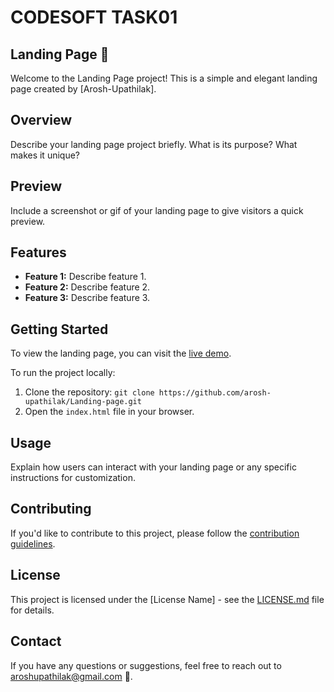 # CODESOFT TASK01 
## Landing Page 🚀

Welcome to the Landing Page project! This is a simple and elegant landing page created by [Arosh-Upathilak].

## Overview

Describe your landing page project briefly. What is its purpose? What makes it unique?

## Preview

Include a screenshot or gif of your landing page to give visitors a quick preview.

## Features

- **Feature 1:** Describe feature 1.
- **Feature 2:** Describe feature 2.
- **Feature 3:** Describe feature 3.

## Getting Started

To view the landing page, you can visit the [live demo](https://arosh-upathilak.github.io/Landing-page/).

To run the project locally:

1. Clone the repository: `git clone https://github.com/arosh-upathilak/Landing-page.git`
2. Open the `index.html` file in your browser.

## Usage

Explain how users can interact with your landing page or any specific instructions for customization.

## Contributing

If you'd like to contribute to this project, please follow the [contribution guidelines](CONTRIBUTING.md).

## License

This project is licensed under the [License Name] - see the [LICENSE.md](LICENSE.md) file for details.

## Contact

If you have any questions or suggestions, feel free to reach out to aroshupathilak@gmail.com 📧.
